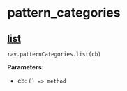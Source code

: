 # pattern_categories

## [list](https://www.ravelry.com/api#pattern_categories_list)

`rav.patternCategories.list(cb)`

**Parameters:**
- cb: `() => method`

